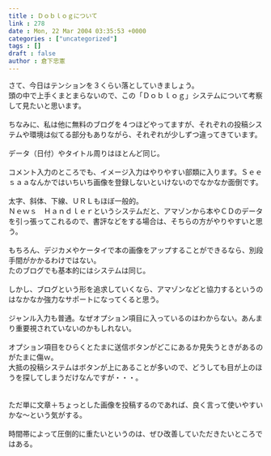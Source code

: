```yaml
---
title : Ｄｏｂｌｏｇについて
link : 278
date : Mon, 22 Mar 2004 03:35:53 +0000
categories : ["uncategorized"]
tags : []
draft : false
author : 倉下忠憲
---
```


さて、今日はテンションを３くらい落としていきましょう。<BR>頭の中で上手くまとまらないので、この「Ｄｏｂｌｏｇ」システムについて考察して見たいと思います。<BR><BR>ちなみに、私は他に無料のブログを４つほどやってますが、それぞれの投稿システムや環境は似てる部分もありながら、それぞれが少しずつ違ってきています。<BR><BR>データ（日付）やタイトル周りはほとんど同じ。<BR><BR>コメント入力のところでも、イメージ入力はやりやすい部類に入ります。Ｓｅｅｓａａなんかではいちいち画像を登録しないといけないのでなかなか面倒です。<BR><BR>太字、斜体、下線、ＵＲＬもほぼ一般的。<BR>Ｎｅｗｓ　Ｈａｎｄｌｅｒというシステムだと、アマゾンから本やＣＤのデータを引っ張ってこれるので、書評などをする場合は、そちらの方がやりやすいと思う。<BR><BR>もちろん、デジカメやケータイで本の画像をアップすることができるなら、別段手間がかかるわけではない。<BR>たのブログでも基本的にはシステムは同じ。<BR><BR>しかし、ブログという形を追求していくなら、アマゾンなどと協力するというのはなかなか強力なサポートになってくると思う。<BR><BR>ジャンル入力も普通。なぜオプション項目に入っているのはわからない。あんまり重要視されていないのかもしれない。<BR><BR>オプション項目をひらくとたまに送信ボタンがどこにあるか見失うときがあるのがたまに傷ｗ。<BR>大抵の投稿システムはボタンが上にあることが多いので、どうしても目が上のほうを探してしまうだけなんですが・・・。<BR><BR><BR>ただ単に文章＋ちょっとした画像を投稿するのであれば、良く言って使いやすいかな～という気がする。<BR><BR>時間帯によって圧倒的に重たいというのは、ぜひ改善していただきたいところではある。<BR><BR><br><br>
